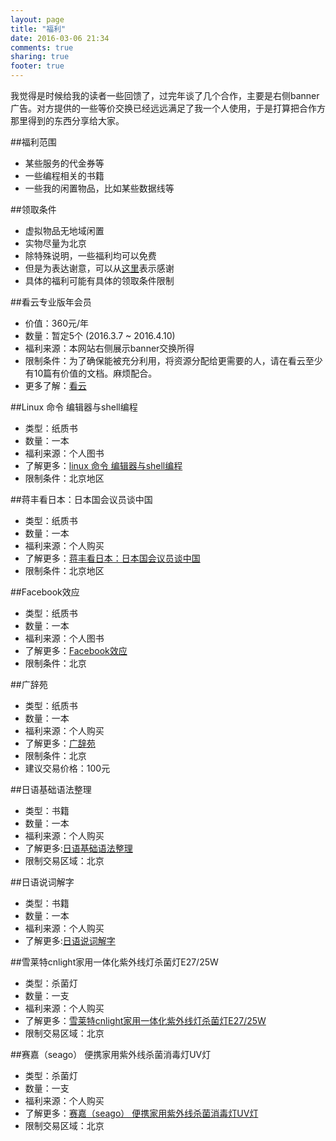 ```yaml
---
layout: page
title: "福利"
date: 2016-03-06 21:34
comments: true
sharing: true
footer: true
---
```


我觉得是时候给我的读者一些回馈了，过完年谈了几个合作，主要是右侧banner广告。对方提供的一些等价交换已经远远满足了我一个人使用，于是打算把合作方那里得到的东西分享给大家。

##福利范围
  * 某些服务的代金券等
  * 一些编程相关的书籍
  * 一些我的闲置物品，比如某些数据线等


##领取条件
  * 虚拟物品无地域闲置
  * 实物尽量为北京
  * 除特殊说明，一些福利均可以免费
  * 但是为表达谢意，可以从[这里](http://droidyue.com/donate/)表示感谢
  * 具体的福利可能有具体的领取条件限制

##看云专业版年会员
  * 价值：360元/年
  * 数量：暂定5个 (2016.3.7 ~ 2016.4.10)
  * 福利来源：本网站右侧展示banner交换所得
  * 限制条件：为了确保能被充分利用，将资源分配给更需要的人，请在看云至少有10篇有价值的文档。麻烦配合。
  * 更多了解：[看云](http://www.kancloud.cn/price)

##Linux 命令 编辑器与shell编程
  * 类型：纸质书
  * 数量：一本
  * 福利来源：个人图书
  * 了解更多：[linux 命令 编辑器与shell编程](http://union.click.jd.com/jdc?e=&p=AyIHZR5aEQISA1AYUyUCEwZTElMRBSJDCkMFSjJLQhBaUAscSkIBR0ROVw1VC0dFFQMTAVwTXxIdS0IJRmtCZBFaU0suHGFvBBV4JnAcUHoycDx1Dh43Vx1TFgQSBFQaaxcAEgdcH1sUByI3NGlrR2zKsePD%2FqQexq3aztOCMhABXRhdFAAQB2UbXhEEFA5THVkXARMAZRw%3D&t=W1dCFBBFC1pXUwkEAEAdQFkJBVsUAxQOXR9cCltXWwg%3D)
  * 限制条件：北京地区


##蒋丰看日本：日本国会议员谈中国
  * 类型：纸质书
  * 数量：一本
  * 福利来源：个人购买
  * 了解更多：[蒋丰看日本：日本国会议员谈中国](http://union.click.jd.com/jdc?e=&p=AyIHZR5aEQISA1AYUyUCEgdcG10RACJDCkMFSjJLQhBaUAscSkIBR0ROVw1VC0dFFQISDlUdXxcdS0IJRmscZEpkFmQYHGdFVwpAPUFeRgIzGj9lDh43Vx1TFgQSBFQaaxcAEgdcH1sUByI3NGlrR2zKsePD%2FqQexq3aztOCMhABXRhcHQAWAmUbXhEEFA5TH1MUAhoEZRw%3D&t=W1dCFBBFC1pXUwkEAEAdQFkJBVsVAhsHUx9ZCltXWwg%3D)
  * 限制条件：北京地区

##Facebook效应
  * 类型：纸质书
  * 数量：一本
  * 福利来源：个人图书
  * 了解更多：[Facebook效应](http://union.click.jd.com/jdc?e=&p=AyIHZR5aEQISA1AYUyUCEwNVG1IVBiJDCkMFSjJLQhBaUAscSkIBR0ROVw1VC0dFFQMWB1USWxEdS0IJRmtJA29uEHsvb2dgfTNhIWxeEFFWHBNDDh43Vx1TFgQSBFQaaxcAEgdcH1sUByI3NGlrR2zKsePD%2FqQexq3aztOCMhABXRhdFAAQB2UbXhEEFA5cGl8dABoAZRw%3D&t=W1dCFBBFC1pXUwkEAEAdQFkJBVsUBhIHXBtfCltXWwg%3D)
  * 限制条件：北京


##广辞苑
  * 类型：纸质书
  * 数量：一本
  * 福利来源：个人购买
  * 了解更多：[广辞苑](http://union.click.jd.com/jdc?e=&p=AyIHZR5aEQISA1AYUyUCEgZXE1gXCyJDCkMFSjJLQhBaUAscSkIBR0ROVw1VC0dFFQITBV0YWRwdS0IJRmtsZnVMMlsEXmFqVypHJRBEFlECfTBTDh43Vx1TFgQSBFQaaxcAEgdcH1sUByI3NGlrR2zKsePD%2FqQexq3aztOCMhABXRhdFAAQB2UbXhEEGwRdGF4VAxoGZRw%3D&t=W1dCFBBFC1pXUwkEAEAdQFkJBVsVAxAPVhlSCltXWwg%3D)
  * 限制条件：北京
  * 建议交易价格：100元

##日语基础语法整理
  * 类型：书籍
  * 数量：一本
  * 福利来源：个人购买
  * 了解更多:[日语基础语法整理](http://union.click.jd.com/jdc?e=&p=AyIHZR5aEQISA1AYUyUCEwZdHFsVBSJDCkMFSjJLQhBaUAscSkIBR0ROVw1VC0dFFQMTD1IbWxIdS0IJRmtBYGYDFGYmFWFHeSpuWUh7dno%2BGVx1Dh43Vx1TFgQSBFQaaxcAEgdcH1sUByI3NGlrR2zKsePD%2FqQexq3aztOCMhABXRhdFwEbAGUbXhELFwBXElIQBhUBZRw%3D&t=W1dCFBBFC1pXUwkEAEAdQFkJBVsUAxoAVRtcCltXWwg%3D)
  * 限制交易区域：北京

##日语说词解字
  * 类型：书籍
  * 数量：一本
  * 福利来源：个人购买
  * 了解更多:[日语说词解字](http://union.click.jd.com/jdc?e=&p=AyIHZR5aEQISA1AYUyUCEw9RGlgUAiJDCkMFSjJLQhBaUAscSkIBR0ROVw1VC0dFFQMaA1QYWhUdS0IJRmtedWpaT2AYZWFbBCJpX0Zha28BGhtTDh43Vx1TFgQSBFQaaxcAEgdcH1sUByI3NGlrR2zKsePD%2FqQexq3aztOCMhABXRhdFwEbAGUbXhELFwBQG1oWBhYFZRw%3D&t=W1dCFBBFC1pXUwkEAEAdQFkJBVsUChYGVhpbCltXWwg%3D)
  

##雪莱特cnlight家用一体化紫外线灯杀菌灯E27/25W
  * 类型：杀菌灯
  * 数量：一支
  * 福利来源：个人购买
  * 了解更多：[雪莱特cnlight家用一体化紫外线灯杀菌灯E27/25W](http://union.click.jd.com/jdc?e=&p=AyIHZRprHAMWA1QYa1FdSlkKKwJQR1MMSwUDUFZOGA5OREdcThlcGl8RAxEYDF4HSDIRfzN%2BCW1aFWUwUwFKeGAAT3sTFVZiC1krWRMKEQFVGFoUMhAFVRtSEQITAmUrOmcyRGlVGloUAxMFVRNTJQAUD1YdWhcAEjdVHl8TCxEPUxtbHAUWN1I%3D&t=W1dCFBBFC1pXUwkEAEAdQFkJBVIUBhYGVgQCUF5P)
  * 限制交易区域：北京


##赛嘉（seago） 便携家用紫外线杀菌消毒灯UV灯
  * 类型：杀菌灯
  * 数量：一支
  * 福利来源：个人购买
  * 了解更多：[赛嘉（seago） 便携家用紫外线杀菌消毒灯UV灯](http://union.click.jd.com/jdc?e=&p=AyIHZRhdHAsSAlMTWiUCFQRRGlkVABAGZV8ETVxNNwxeHlQJDBkNXg9JHUlSSkkFSRwSAFYfWhcCEAVUBAJQXk83C28taVBSVzd%2BORZKQkEgWw8Ld2F1ExdXJQAUD1YdWxYDEzdXGVsVCxYHVB5rJWNgNxR1WBYBGwdlGV0dARQGVxlbJQIXA1MSWRYDFAZUHV4lBQ%3D%3D&t=W1dCFBBFC1pXUwkEAEAdQFkJBVsSARYGVxtZFwMNXhBHBg%3D%3D)
  * 限制交易区域：北京

